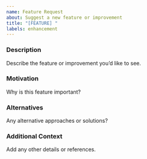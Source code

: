 ```yaml
---
name: Feature Request
about: Suggest a new feature or improvement
title: "[FEATURE] "
labels: enhancement
---
```


### Description
Describe the feature or improvement you’d like to see.

### Motivation
Why is this feature important?

### Alternatives
Any alternative approaches or solutions?

### Additional Context
Add any other details or references.